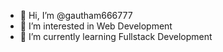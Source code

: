 - 👋 Hi, I’m @gautham666777
- 👀 I’m interested in Web Development 
- 🌱 I’m currently learning Fullstack Development 



<!---
gautham666777/gautham666777 is a ✨ special ✨ repository because its `README.md` (this file) appears on your GitHub profile.
You can click the Preview link to take a look at your changes.
--->
